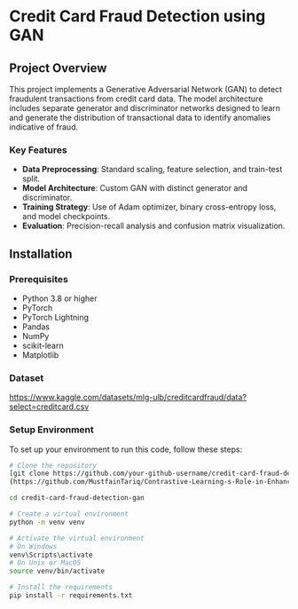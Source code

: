 # Credit Card Fraud Detection using GAN

## Project Overview
This project implements a Generative Adversarial Network (GAN) to detect fraudulent transactions from credit card data. The model architecture includes separate generator and discriminator networks designed to learn and generate the distribution of transactional data to identify anomalies indicative of fraud.

### Key Features
- **Data Preprocessing**: Standard scaling, feature selection, and train-test split.
- **Model Architecture**: Custom GAN with distinct generator and discriminator.
- **Training Strategy**: Use of Adam optimizer, binary cross-entropy loss, and model checkpoints.
- **Evaluation**: Precision-recall analysis and confusion matrix visualization.

## Installation

### Prerequisites
- Python 3.8 or higher
- PyTorch
- PyTorch Lightning
- Pandas
- NumPy
- scikit-learn
- Matplotlib
### Dataset
https://www.kaggle.com/datasets/mlg-ulb/creditcardfraud/data?select=creditcard.csv
### Setup Environment
To set up your environment to run this code, follow these steps:

```bash
# Clone the repository
[git clone https://github.com/your-github-username/credit-card-fraud-detection-gan.git]
(https://github.com/MustfainTariq/Contrastive-Learning-s-Role-in-Enhancing-Anomaly-Detection-in-Multivariate-Time-Series-Data.git)

cd credit-card-fraud-detection-gan

# Create a virtual environment
python -m venv venv

# Activate the virtual environment
# On Windows
venv\Scripts\activate
# On Unix or MacOS
source venv/bin/activate

# Install the requirements
pip install -r requirements.txt


